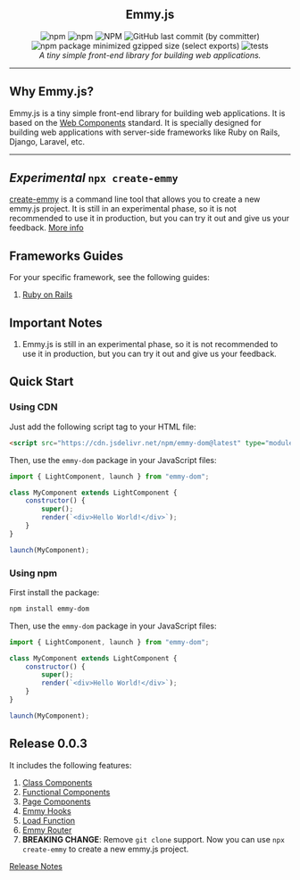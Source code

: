 <section align="center" style="display: flex; flex-direction: column">
  <h1>Emmy.js</h1>
  <div>
    <img alt="npm" src="https://img.shields.io/npm/v/emmy-dom"/>
    <img alt="npm" src="https://img.shields.io/npm/dt/emmy-dom"/>
    <img alt="NPM" src="https://img.shields.io/npm/l/emmy-dom"/>
    <img alt="GitHub last commit (by committer)" src="https://img.shields.io/github/last-commit/emmyjs/emmy-dom"/>
    <img alt="npm package minimized gzipped size (select exports)" src="https://img.shields.io/bundlejs/size/emmy-dom"/>
    <img alt="tests" src="https://github.com/emmyjs/emmy-dom/actions/workflows/vitest.yml/badge.svg"/>
  </div>
  <i>A tiny simple front-end library for building web applications.</i>
</section>
<hr />

## Why Emmy.js?
Emmy.js is a tiny simple front-end library for building web applications. It is based on the [Web Components](https://developer.mozilla.org/en-US/docs/Web/Web_Components) standard.
It is specially designed for building web applications with server-side frameworks like Ruby on Rails, Django, Laravel, etc.

<hr />

## _Experimental_ `npx create-emmy`
[create-emmy](https://www.npmjs.com/package/create-emmy) is a command line tool that allows you to create a new emmy.js project.
It is still in an experimental phase, so it is not recommended to use it in production, but you can try it out and give us your feedback. [More info](https://github.com/emmyjs/create-emmy#readme)

## Frameworks Guides
For your specific framework, see the following guides:
1. [Ruby on Rails](docs/0.0.2/guides/ruby-on-rails.md)

## Important Notes
1. Emmy.js is still in an experimental phase, so it is not recommended to use it in production, but you can try it out and give us your feedback.

## Quick Start
### Using CDN
Just add the following script tag to your HTML file:

```html
<script src="https://cdn.jsdelivr.net/npm/emmy-dom@latest" type="module"></script>
```

Then, use the `emmy-dom` package in your JavaScript files:

```javascript
import { LightComponent, launch } from "emmy-dom";

class MyComponent extends LightComponent {
    constructor() {
        super();
        render(`<div>Hello World!</div>`);
    }
}

launch(MyComponent);
```

### Using npm
First install the package:

```bash
npm install emmy-dom
```

Then, use the `emmy-dom` package in your JavaScript files:

```javascript
import { LightComponent, launch } from "emmy-dom";

class MyComponent extends LightComponent {
    constructor() {
        super();
        render(`<div>Hello World!</div>`);
    }
}

launch(MyComponent);
```

## Release 0.0.3
It includes the following features:
1. [Class Components](docs/0.0.3/docs.md)
2. [Functional Components](docs/0.0.3/docs.md)
3. [Page Components](docs/0.0.3/docs.md)
4. [Emmy Hooks](docs/0.0.3/docs.md)
5. [Load Function](docs/0.0.3/docs.md)
6. [Emmy Router](docs/0.0.3/docs.md)
7. **BREAKING CHANGE**: Remove `git clone` support. Now you can use `npx create-emmy` to create a new emmy.js project.

[Release Notes](docs/releases.md)
